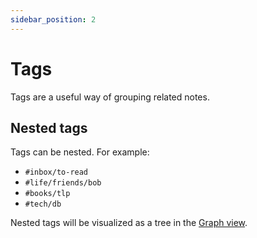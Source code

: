 ```yaml
---
sidebar_position: 2
---
```


# Tags

Tags are a useful way of grouping related notes.

## Nested tags

Tags can be nested. For example:

- `#inbox/to-read`
- `#life/friends/bob`
- `#books/tlp`
- `#tech/db`

Nested tags will be visualized as a tree in the [Graph view](/taking-notes/graph).
